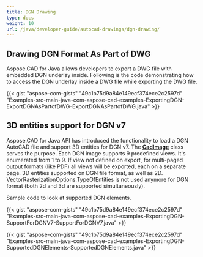```yaml
---
title: DGN Drawing
type: docs
weight: 10
url: /java/developer-guide/autocad-drawings/dgn-drawing/
---
```


## **Drawing DGN Format As Part of DWG**

Aspose.CAD for Java allows developers to export a DWG file with embedded DGN underlay inside. Following is the code demonstrating how to access the DGN underlay inside a DWG file while exporting the DWG file.

{{< gist "aspose-com-gists" "49c1b75d9a84e149ecf374ece2c2597d" "Examples-src-main-java-com-aspose-cad-examples-ExportingDGN-ExportDGNAsPartofDWG-ExportDGNAsPartofDWG.java" >}}

## **3D entities support for DGN v7**

Aspose.CAD for Java API has introduced the functionality to load a DGN AutoCAD file and support 3D entities for DGN v7. The [**CadImage**](https://reference.aspose.com/cad/java/com.aspose.cad.fileformats.cad/CadImage) class serves the purpose. Each DGN image supports 9 predefined views. It's enumerated from 1 to 9. If view not defined on export, for multi-paged output formats (like PDF) all views will be exported, each on a separate page. 3D entities supported on DGN file format, as well as 2D.
VectorRasterizationOptions.TypeOfEntities is not used anymore for DGN format (both 2d and 3d are supported simultaneously).

Sample code to look at supported DGN elements.

{{< gist "aspose-com-gists" "49c1b75d9a84e149ecf374ece2c2597d" "Examples-src-main-java-com-aspose-cad-examples-ExportingDGN-SupportForDGNV7-SupportForDGNV7.java" >}}

{{< gist "aspose-com-gists" "49c1b75d9a84e149ecf374ece2c2597d" "Examples-src-main-java-com-aspose-cad-examples-ExportingDGN-SupportedDGNElements-SupportedDGNElements.java" >}}
